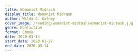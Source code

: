```yaml
---
title: Womanist Midrash
display_title: Womanist Midrash
author: Wilda C. Gafney
cover_image: /reading/womanist-midrash/womanist-midrash.jpg
genre: Nonfiction
format: Ebook
date: 2020-03-14
start_date: 2020-01-27
end_date: 2020-03-14
---
```

